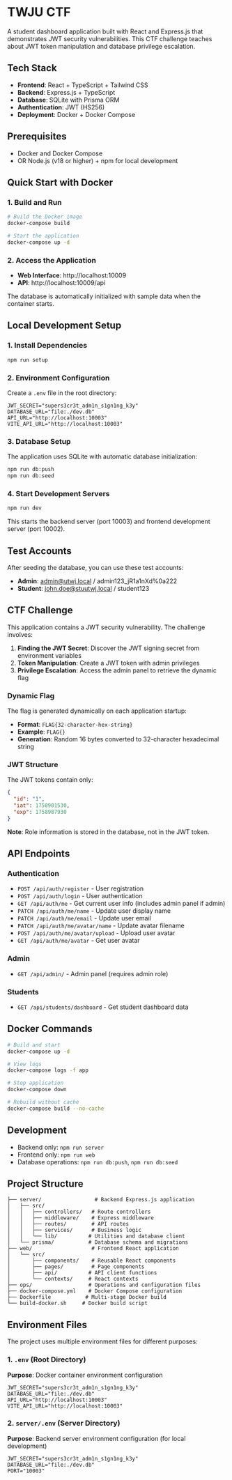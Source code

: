 # TWJU CTF

A student dashboard application built with React and Express.js that demonstrates JWT security vulnerabilities. This CTF challenge teaches about JWT token manipulation and database privilege escalation.

## Tech Stack

- **Frontend**: React + TypeScript + Tailwind CSS
- **Backend**: Express.js + TypeScript
- **Database**: SQLite with Prisma ORM
- **Authentication**: JWT (HS256)
- **Deployment**: Docker + Docker Compose

## Prerequisites

- Docker and Docker Compose
- OR Node.js (v18 or higher) + npm for local development

## Quick Start with Docker

### 1. Build and Run

```bash
# Build the Docker image
docker-compose build

# Start the application
docker-compose up -d
```

### 2. Access the Application

- **Web Interface**: http://localhost:10009
- **API**: http://localhost:10009/api

The database is automatically initialized with sample data when the container starts.

## Local Development Setup

### 1. Install Dependencies

```bash
npm run setup
```

### 2. Environment Configuration

Create a `.env` file in the root directory:

```env
JWT_SECRET="supers3cr3t_adm1n_s1gn1ng_k3y"
DATABASE_URL="file:./dev.db"
API_URL="http://localhost:10003"
VITE_API_URL="http://localhost:10003"
```

### 3. Database Setup

The application uses SQLite with automatic database initialization:

```bash
npm run db:push
npm run db:seed
```

### 4. Start Development Servers

```bash
npm run dev
```

This starts the backend server (port 10003) and frontend development server (port 10002).

## Test Accounts

After seeding the database, you can use these test accounts:

- **Admin**: admin@utwj.local / admin123_jR1a1nXd%0a222
- **Student**: john.doe@stuutwj.local / student123

## CTF Challenge

This application contains a JWT security vulnerability. The challenge involves:

1. **Finding the JWT Secret**: Discover the JWT signing secret from environment variables
2. **Token Manipulation**: Create a JWT token with admin privileges
3. **Privilege Escalation**: Access the admin panel to retrieve the dynamic flag

### Dynamic Flag

The flag is generated dynamically on each application startup:
- **Format**: `FLAG{32-character-hex-string}`
- **Example**: `FLAG{}`
- **Generation**: Random 16 bytes converted to 32-character hexadecimal string

### JWT Structure

The JWT tokens contain only:
```json
{
  "id": "1",
  "iat": 1758901530,
  "exp": 1758987930
}
```

**Note**: Role information is stored in the database, not in the JWT token.

## API Endpoints

### Authentication
- `POST /api/auth/register` - User registration
- `POST /api/auth/login` - User authentication
- `GET /api/auth/me` - Get current user info (includes admin panel if admin)
- `PATCH /api/auth/me/name` - Update user display name
- `PATCH /api/auth/me/email` - Update user email
- `PATCH /api/auth/me/avatar/name` - Update avatar filename
- `POST /api/auth/me/avatar/upload` - Upload user avatar
- `GET /api/auth/me/avatar` - Get user avatar

### Admin
- `GET /api/admin/` - Admin panel (requires admin role)

### Students
- `GET /api/students/dashboard` - Get student dashboard data

## Docker Commands

```bash
# Build and start
docker-compose up -d

# View logs
docker-compose logs -f app

# Stop application
docker-compose down

# Rebuild without cache
docker-compose build --no-cache
```

## Development

- Backend only: `npm run server`
- Frontend only: `npm run web`
- Database operations: `npm run db:push`, `npm run db:seed`

## Project Structure

```
├── server/                 # Backend Express.js application
│   ├── src/
│   │   ├── controllers/   # Route controllers
│   │   ├── middleware/    # Express middleware
│   │   ├── routes/        # API routes
│   │   ├── services/      # Business logic
│   │   └── lib/          # Utilities and database client
│   └── prisma/           # Database schema and migrations
├── web/                   # Frontend React application
│   └── src/
│       ├── components/    # Reusable React components
│       ├── pages/         # Page components
│       ├── api/          # API client functions
│       └── contexts/     # React contexts
├── ops/                  # Operations and configuration files
├── docker-compose.yml    # Docker Compose configuration
├── Dockerfile           # Multi-stage Docker build
└── build-docker.sh     # Docker build script
```

## Environment Files

The project uses multiple environment files for different purposes:

### 1. `.env` (Root Directory)
**Purpose**: Docker container environment configuration
```env
JWT_SECRET="supers3cr3t_adm1n_s1gn1ng_k3y"
DATABASE_URL="file:./dev.db"
API_URL="http://localhost:10003"
VITE_API_URL="http://localhost:10003"
```

### 2. `server/.env` (Server Directory)
**Purpose**: Backend server environment configuration (for local development)
```env
JWT_SECRET="supers3cr3t_adm1n_s1gn1ng_k3y"
DATABASE_URL="file:./dev.db"
PORT="10003"
```

